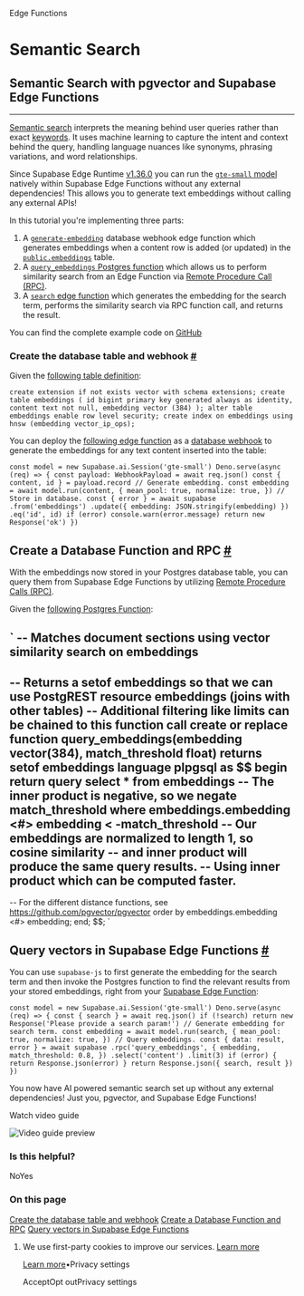 Edge Functions

# Semantic Search

## Semantic Search with pgvector and Supabase Edge Functions

* * *

[Semantic search](https://supabase.com/docs/guides/ai/semantic-search) interprets the meaning behind user queries rather than exact [keywords](https://supabase.com/docs/guides/ai/keyword-search). It uses machine learning to capture the intent and context behind the query, handling language nuances like synonyms, phrasing variations, and word relationships.

Since Supabase Edge Runtime [v1.36.0](https://github.com/supabase/edge-runtime/releases/tag/v1.36.0) you can run the [`gte-small` model](https://huggingface.co/Supabase/gte-small) natively within Supabase Edge Functions without any external dependencies! This allows you to generate text embeddings without calling any external APIs!

In this tutorial you're implementing three parts:

1. A [`generate-embedding`](https://github.com/supabase/supabase/tree/master/examples/ai/edge-functions/supabase/functions/generate-embedding/index.ts) database webhook edge function which generates embeddings when a content row is added (or updated) in the [`public.embeddings`](https://github.com/supabase/supabase/tree/master/examples/ai/edge-functions/supabase/migrations/20240408072601_embeddings.sql) table.
2. A [`query_embeddings` Postgres function](https://github.com/supabase/supabase/tree/master/examples/ai/edge-functions/supabase/migrations/20240410031515_vector-search.sql) which allows us to perform similarity search from an Edge Function via [Remote Procedure Call (RPC)](https://supabase.com/docs/guides/database/functions?language=js).
3. A [`search` edge function](https://github.com/supabase/supabase/tree/master/examples/ai/edge-functions/supabase/functions/search/index.ts) which generates the embedding for the search term, performs the similarity search via RPC function call, and returns the result.

You can find the complete example code on [GitHub](https://github.com/supabase/supabase/tree/master/examples/ai/edge-functions)

### Create the database table and webhook [\#](https://supabase.com/docs/guides/functions/examples/semantic-search\#create-the-database-table-and-webhook)

Given the [following table definition](https://github.com/supabase/supabase/blob/master/examples/ai/edge-functions/supabase/migrations/20240408072601_embeddings.sql):

`
create extension if not exists vector with schema extensions;
create table embeddings (
id bigint primary key generated always as identity,
content text not null,
embedding vector (384)
);
alter table embeddings enable row level security;
create index on embeddings using hnsw (embedding vector_ip_ops);
`

You can deploy the [following edge function](https://github.com/supabase/supabase/blob/master/examples/ai/edge-functions/supabase/functions/generate-embedding/index.ts) as a [database webhook](https://supabase.com/docs/guides/database/webhooks) to generate the embeddings for any text content inserted into the table:

`
const model = new Supabase.ai.Session('gte-small')
Deno.serve(async (req) => {
const payload: WebhookPayload = await req.json()
const { content, id } = payload.record
// Generate embedding.
const embedding = await model.run(content, {
    mean_pool: true,
    normalize: true,
})
// Store in database.
const { error } = await supabase
    .from('embeddings')
    .update({ embedding: JSON.stringify(embedding) })
    .eq('id', id)
if (error) console.warn(error.message)
return new Response('ok')
})
`

## Create a Database Function and RPC [\#](https://supabase.com/docs/guides/functions/examples/semantic-search\#create-a-database-function-and-rpc)

With the embeddings now stored in your Postgres database table, you can query them from Supabase Edge Functions by utilizing [Remote Procedure Calls (RPC)](https://supabase.com/docs/guides/database/functions?language=js).

Given the [following Postgres Function](https://github.com/supabase/supabase/blob/master/examples/ai/edge-functions/supabase/migrations/20240410031515_vector-search.sql):

`
-- Matches document sections using vector similarity search on embeddings
--
-- Returns a setof embeddings so that we can use PostgREST resource embeddings (joins with other tables)
-- Additional filtering like limits can be chained to this function call
create or replace function query_embeddings(embedding vector(384), match_threshold float)
returns setof embeddings
language plpgsql
as $$
begin
return query
select *
from embeddings
  -- The inner product is negative, so we negate match_threshold
where embeddings.embedding <#> embedding < -match_threshold
  -- Our embeddings are normalized to length 1, so cosine similarity
  -- and inner product will produce the same query results.
  -- Using inner product which can be computed faster.
  --
  -- For the different distance functions, see https://github.com/pgvector/pgvector
order by embeddings.embedding <#> embedding;
end;
$$;
`

## Query vectors in Supabase Edge Functions [\#](https://supabase.com/docs/guides/functions/examples/semantic-search\#query-vectors-in-supabase-edge-functions)

You can use `supabase-js` to first generate the embedding for the search term and then invoke the Postgres function to find the relevant results from your stored embeddings, right from your [Supabase Edge Function](https://github.com/supabase/supabase/blob/master/examples/ai/edge-functions/supabase/functions/search/index.ts):

`
const model = new Supabase.ai.Session('gte-small')
Deno.serve(async (req) => {
const { search } = await req.json()
if (!search) return new Response('Please provide a search param!')
// Generate embedding for search term.
const embedding = await model.run(search, {
    mean_pool: true,
    normalize: true,
})
// Query embeddings.
const { data: result, error } = await supabase
    .rpc('query_embeddings', {
      embedding,
      match_threshold: 0.8,
    })
    .select('content')
    .limit(3)
if (error) {
    return Response.json(error)
}
return Response.json({ search, result })
})
`

You now have AI powered semantic search set up without any external dependencies! Just you, pgvector, and Supabase Edge Functions!

Watch video guide

![Video guide preview](https://supabase.com/docs/_next/image?url=https%3A%2F%2Fimg.youtube.com%2Fvi%2Fw4Rr_1whU-U%2F0.jpg&w=3840&q=75&dpl=dpl_9xAnUGkSbk4dufV62sNRezafXykJ)

### Is this helpful?

NoYes

### On this page

[Create the database table and webhook](https://supabase.com/docs/guides/functions/examples/semantic-search#create-the-database-table-and-webhook) [Create a Database Function and RPC](https://supabase.com/docs/guides/functions/examples/semantic-search#create-a-database-function-and-rpc) [Query vectors in Supabase Edge Functions](https://supabase.com/docs/guides/functions/examples/semantic-search#query-vectors-in-supabase-edge-functions)

1. We use first-party cookies to improve our services. [Learn more](https://supabase.com/privacy#8-cookies-and-similar-technologies-used-on-our-european-services)



   [Learn more](https://supabase.com/privacy#8-cookies-and-similar-technologies-used-on-our-european-services)•Privacy settings





   AcceptOpt outPrivacy settings